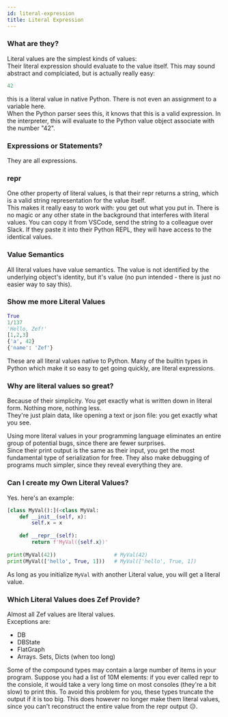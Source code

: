 ```yaml
---
id: literal-expression
title: Literal Expression
---
```


  
### What are they?  
Literal values are the simplest kinds of values:  
Their literal expression should evaluate to the value itself. This may sound abstract and complciated, but is actually really easy:  
```python  
42  
```  
this is a literal value in native Python. There is not even an assignment to a variable here.  
When the Python parser sees this, it knows that this is a valid expression. In the interpreter, this will evaluate to the Python value object associate with the number "42".  
  
  
  
### Expressions or Statements?  
They are all expressions.  
  
  
### __repr__  
One other property of literal values, is that their repr returns a string, which is a valid string representation for the value itself.  
This makes it really easy to work with: you get out what you put in. There is no magic or any other state in the background that interferes with literal values. You can copy it from VSCode, send the string to a colleague over Slack. If they paste it into their Python REPL, they will have access to the identical values.  
  
  
### Value Semantics  
All literal values have value semantics. The value is not identified by the underlying object's identity, but it's value (no pun intended - there is just no easier way to say this).  
  
  
### Show me more Literal Values  
```python  
True  
1/137  
'Hello, Zef!'  
[1,2,3]  
{'a', 42}  
{'name': 'Zef'}  
```  
These are all literal values native to Python. Many of the builtin types in Python which make it so easy to get going quickly, are literal expressions.  
  
  
### Why are literal values so great?  
Because of their simplicity. You get exactly what is written down in literal form. Nothing more, nothing less.  
They're just plain data, like opening a text or json file: you get exactly what you see.  
  
Using more literal values in your programming language eliminates an entire group of potential bugs, since there are fewer surprises.  
Since their print output is the same as their input, you get the most fundamental type of serialization for free. They also make debugging of programs much simpler, since they reveal everything they are.  
  
  
### Can I create my Own Literal Values?  
Yes. here's an example:  
```python  
[class MyVal():](<class MyVal:  
    def __init__(self, x):  
        self.x = x  
      
    def __repr__(self):  
        return f'MyVal({self.x})'  
  
print(MyVal(42))                   # MyVal(42)  
print(MyVal(['hello', True, 1]))   # MyVal(['hello', True, 1])  
```  
As long as you initialize `MyVal` with another Literal value, you will get a literal value.  
  
  
### Which Literal Values does Zef Provide?  
Almost all Zef values are literal values.  
Exceptions are:  
- DB  
- DBState  
- FlatGraph  
- Arrays. Sets, Dicts (when too long)  
  
Some of the compound types may contain a large number of items in your program. Suppose you had a list of 10M elements: if you ever called repr to the consiole, it would take a very long time on most consoles (they're a bit slow) to print this. To avoid this problem for you, these types truncate the output if it is too big. This does however no longer make them literal values, since you can't reconstruct the entire value from the repr output 😥.  
  
